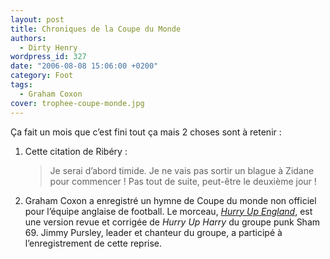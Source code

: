 ```yaml
---
layout: post
title: Chroniques de la Coupe du Monde
authors:
  - Dirty Henry
wordpress_id: 327
date: "2006-08-08 15:06:00 +0200"
category: Foot
tags:
  - Graham Coxon
cover: trophee-coupe-monde.jpg
---
```


Ça fait un mois que c’est fini tout ça mais 2 choses sont à retenir :

1. Cette citation de Ribéry :

   > Je serai d’abord timide. Je ne vais pas sortir un blague à Zidane pour
   > commencer ! Pas tout de suite, peut-être le deuxième jour !

2. Graham Coxon a enregistré un hymne de Coupe du monde non officiel pour
   l’équipe anglaise de football. Le morceau, [_Hurry Up England_][1], est une
   version revue et corrigée de _Hurry Up Harry_ du groupe punk Sham 69. Jimmy
   Pursley, leader et chanteur du groupe, a participé à l’enregistrement de
   cette reprise.

[1]:
  https://open.spotify.com/track/19BLNNYzfGphlKbDfmc8Mz?si=QxPDy2gJRXWQnRSOhYGjZA
